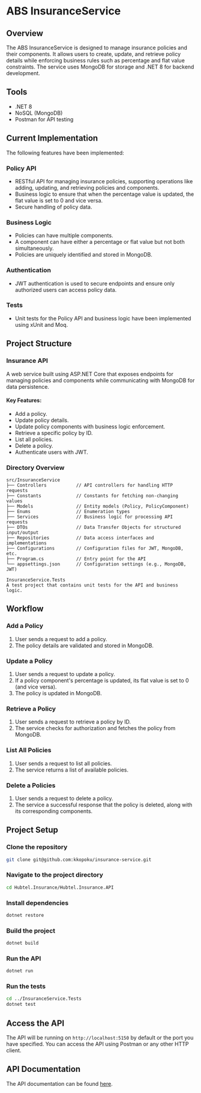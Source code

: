 # ABS InsuranceService

## Overview
The ABS InsuranceService is designed to manage insurance policies and their components. It allows users to create, update, and retrieve policy details while enforcing business rules such as percentage and flat value constraints. The service uses MongoDB for storage and .NET 8 for backend development.

## Tools
- .NET 8
- NoSQL (MongoDB)
- Postman for API testing

## Current Implementation
The following features have been implemented:

### Policy API
- RESTful API for managing insurance policies, supporting operations like adding, updating, and retrieving policies and components.
- Business logic to ensure that when the percentage value is updated, the flat value is set to 0 and vice versa.
- Secure handling of policy data.

### Business Logic
- Policies can have multiple components.
- A component can have either a percentage or flat value but not both simultaneously.
- Policies are uniquely identified and stored in MongoDB.

### Authentication
- JWT authentication is used to secure endpoints and ensure only authorized users can access policy data.

### Tests
- Unit tests for the Policy API and business logic have been implemented using xUnit and Moq.

## Project Structure
### Insurance API
A web service built using ASP.NET Core that exposes endpoints for managing policies and components while communicating with MongoDB for data persistence.

#### Key Features:
- Add a policy.
- Update policy details.
- Update policy components with business logic enforcement.
- Retrieve a specific policy by ID.
- List all policies.
- Delete a policy.
- Authenticate users with JWT.

### Directory Overview
```
src/InsuranceService
├── Controllers           // API controllers for handling HTTP requests
├── Constants             // Constants for fetching non-changing values
├── Models                // Entity models (Policy, PolicyComponent)
├── Enums                 // Enumeration types
├── Services              // Business logic for processing API requests
├── DTOs                  // Data Transfer Objects for structured input/output
├── Repositories          // Data access interfaces and implementations
├── Configurations        // Configuration files for JWT, MongoDB, etc.
├── Program.cs            // Entry point for the API
└── appsettings.json      // Configuration settings (e.g., MongoDB, JWT)

InsuranceService.Tests
A test project that contains unit tests for the API and business logic.
```

## Workflow
### Add a Policy
1. User sends a request to add a policy.
2. The policy details are validated and stored in MongoDB.

### Update a Policy
1. User sends a request to update a policy.
2. If a policy component's percentage is updated, its flat value is set to 0 (and vice versa).
3. The policy is updated in MongoDB.

### Retrieve a Policy
1. User sends a request to retrieve a policy by ID.
2. The service checks for authorization and fetches the policy from MongoDB.

### List All Policies
1. User sends a request to list all policies.
2. The service returns a list of available policies.

### Delete a Policies
1. User sends a request to delete a policy.
2. The service a successful response that the policy is deleted, along with its corresponding components.

## Project Setup
### Clone the repository
```sh
git clone git@github.com:kkopoku/insurance-service.git
```

### Navigate to the project directory
```sh
cd Hubtel.Insurance/Hubtel.Insurance.API
```

### Install dependencies
```sh
dotnet restore
```

### Build the project
```sh
dotnet build
```

### Run the API
```sh
dotnet run
```

### Run the tests
```sh
cd ../InsuranceService.Tests
dotnet test
```

## Access the API
The API will be running on `http://localhost:5150` by default or the port you have specified. You can access the API using Postman or any other HTTP client.

## API Documentation
The API documentation can be found [here](#).

